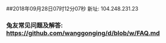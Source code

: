 ##2018年09月28日07时12分07秒 新址: 104.248.231.23
### 兔友常见问题及解答: https://github.com/wanggonging/d/blob/w/FAQ.md
